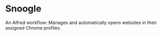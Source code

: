 # Snoogle
An Alfred workflow: Manages and automatically opens websites in their assigned Chrome profiles.
